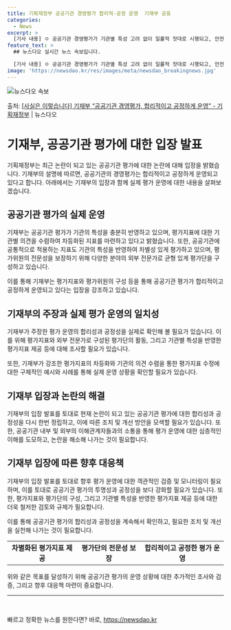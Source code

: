 ```yaml
---
title: 기획재정부 공공기관 경영평가 합리적·공정 운영  기재부 공표
categories:
  - News
excerpt: >
  [기사 내용] ㅇ 공공기관 경영평가가 기관별 특성 고려 없이 일률적 잣대로 시행되고, 안전사고민원이 많은 기…
feature_text: >
  ## 뉴스다오 실시간 뉴스 속보입니다.

  [기사 내용] ㅇ 공공기관 경영평가가 기관별 특성 고려 없이 일률적 잣대로 시행되고, 안전사고민원이 많은 기…
image: 'https://newsdao.kr/res/images/meta/newsdao_breakingnews.jpg'
---
```


![뉴스다오 속보](https://newsdao.kr/res/images/meta/newsdao_breakingnews.jpg)

<p>출처: <a href="https://newsdao.kr/3761" rel="dofollow">[사실은 이렇습니다] 기재부 “공공기관 경영평가, 합리적이고 공정하게 운영” - 기획재정부</a> | 뉴스다오</p>

<h1>기재부, 공공기관 평가에 대한 입장 발표</h1>
<p data-ke-size="size16">기획재정부는 최근 논란이 되고 있는 공공기관 평가에 대한 논란에 대해 입장을 밝혔습니다. 기재부의 설명에 따르면, 공공기관의 경영평가는 합리적이고 공정하게 운영되고 있다고 합니다. 아래에서는 기재부의 입장과 함께 실제 평가 운영에 대한 내용을 살펴보겠습니다.</p>
<h2 data-ke-size="size26">공공기관 평가의 실제 운영</h2>
<p data-ke-size="size16">기재부는 공공기관 평가가 기관의 특성을 충분히 반영하고 있으며, 평가지표에 대한 기관별 의견을 수렴하여 차등화된 지표를 마련하고 있다고 밝혔습니다. 또한, 공공기관에 공통적으로 적용하는 지표도 기관의 특성을 반영하여 차별성 있게 평가하고 있으며, 평가위원의 전문성을 보장하기 위해 다양한 분야의 외부 전문가로 균형 있게 평가단을 구성하고 있습니다.</p>
<p data-ke-size="size16">이를 통해 기재부는 평가지표와 평가위원의 구성 등을 통해 공공기관 평가가 합리적이고 공정하게 운영되고 있다는 입장을 강조하고 있습니다.</p>
<h2 data-ke-size="size26">기재부의 주장과 실제 평가 운영의 일치성</h2>
<p data-ke-size="size16">기재부가 주장한 평가 운영의 합리성과 공정성을 실제로 확인해 볼 필요가 있습니다. 이를 위해 평가지표와 외부 전문가로 구성된 평가단의 활동, 그리고 기관별 특성을 반영한 평가지표 제공 등에 대해 조사할 필요가 있습니다.</p>
<p data-ke-size="size16">또한, 기재부가 강조한 평가지표의 차등화와 기관의 의견 수렴을 통한 평가지표 수정에 대한 구체적인 예시와 사례를 통해 실제 운영 상황을 확인할 필요가 있습니다.</p>
<h2 data-ke-size="size26">기재부 입장과 논란의 해결</h2>
<p data-ke-size="size16">기재부의 입장 발표를 토대로 현재 논란이 되고 있는 공공기관 평가에 대한 합리성과 공정성을 다시 한번 정립하고, 이에 따른 조치 및 개선 방안을 모색할 필요가 있습니다. 또한, 공공기관 내부 및 외부의 이해관계자들과의 소통을 통해 평가 운영에 대한 심층적인 이해를 도모하고, 논란을 해소해 나가는 것이 필요합니다.</p>
<h2 data-ke-size="size26">기재부 입장에 따른 향후 대응책</h2>
<p data-ke-size="size16">기재부의 입장 발표를 토대로 향후 평가 운영에 대한 객관적인 검증 및 모니터링이 필요하며, 이를 토대로 공공기관 평가의 투명성과 공정성을 보다 강화할 필요가 있습니다. 또한, 평가지표와 평가단의 구성, 그리고 기관별 특성을 반영한 평가지표 제공 등에 대한 더욱 철저한 검토와 규제가 필요합니다.</p>
<p data-ke-size="size16">이를 통해 공공기관 평가의 합리성과 공정성을 계속해서 확인하고, 필요한 조치 및 개선을 실천해 나가는 것이 필요합니다.</p>
<table>
	<tr>
		<td style="text-align: center; height: 17px;"><b>차별화된 평가지표 제공</b></td>
		<td style="text-align: center; height: 17px;"><b>평가단의 전문성 보장</b></td>
		<td style="text-align: center; height: 17px;"><b>합리적이고 공정한 평가 운영</b></td>
	</tr>
</table>
<p data-ke-size="size16">위와 같은 목표를 달성하기 위해 공공기관 평가의 운영 상황에 대한 추가적인 조사와 검증, 그리고 향후 대응책 마련이 중요합니다.</p>
<hr>
<p data-ke-size="size16">&nbsp;</p> 

빠르고 정확한 뉴스를 원한다면? 바로, <a href="https://newsdao.kr" rel="dofollow">https://newsdao.kr</a>


